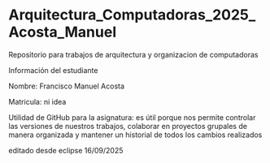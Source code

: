 # Arquitectura\_Computadoras\_2025\_Acosta\_Manuel

Repositorio para trabajos de arquitectura y organizacion de computadoras


Información del estudiante

Nombre: Francisco Manuel Acosta

Matricula: ni idea

Utilidad de GitHub para la asignatura:  es útil porque nos permite controlar las versiones de nuestros trabajos, colaborar en proyectos grupales de manera organizada y mantener un historial de todos los cambios realizados

editado desde eclipse 16/09/2025